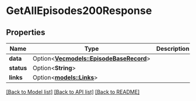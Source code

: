 # GetAllEpisodes200Response

## Properties

Name | Type | Description | Notes
------------ | ------------- | ------------- | -------------
**data** | Option<[**Vec<models::EpisodeBaseRecord>**](EpisodeBaseRecord.md)> |  | [optional]
**status** | Option<**String**> |  | [optional]
**links** | Option<[**models::Links**](Links.md)> |  | [optional]

[[Back to Model list]](../README.md#documentation-for-models) [[Back to API list]](../README.md#documentation-for-api-endpoints) [[Back to README]](../README.md)


